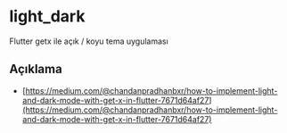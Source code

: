 # light_dark

Flutter  getx ile açık / koyu tema uygulaması 

## Açıklama


- [https://medium.com/@chandanpradhanbxr/how-to-implement-light-and-dark-mode-with-get-x-in-flutter-7671d64af27](https://medium.com/@chandanpradhanbxr/how-to-implement-light-and-dark-mode-with-get-x-in-flutter-7671d64af27)